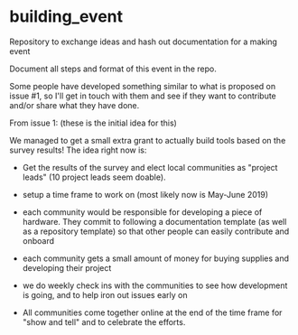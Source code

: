 # building_event
Repository to exchange ideas and hash out documentation for a making event

Document all steps and format of this event in the repo.

Some people have developed something similar to what is proposed on issue #1, so I'll get in touch with them and see if they want to contribute and/or share what they have done.


From issue 1: (these is the initial idea for this)

We managed to get a small extra grant to actually build tools based on the survey results!
The idea right now is:

- Get the results of the survey and elect local communities as "project leads" (10 project leads seem doable).

- setup a time frame to work on (most likely now is May-June 2019)

- each community would be responsible for developing a piece of hardware. They commit to following a documentation template (as well as a repository template) so that other people can easily contribute and onboard

- each community gets a small amount of money for buying supplies and developing their project

- we do weekly check ins with the communities to see how development is going, and to help iron out issues early on

- All communities come together online at the end of the time frame for "show and tell" and to celebrate the efforts.
